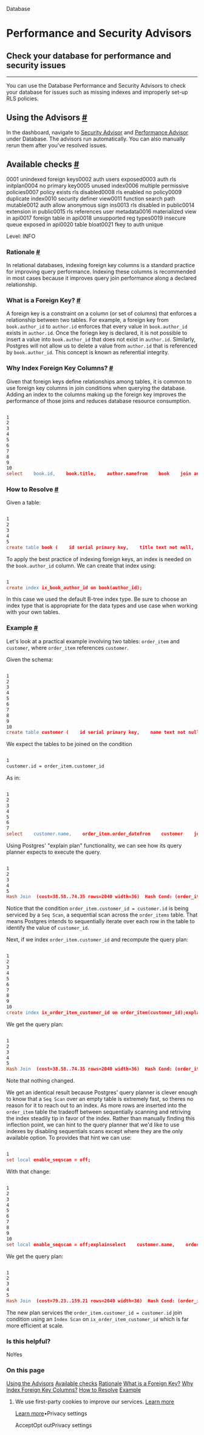 Database

# Performance and Security Advisors

## Check your database for performance and security issues

* * *

You can use the Database Performance and Security Advisors to check your database for issues such as missing indexes and improperly set-up RLS policies.

## Using the Advisors [\#](https://supabase.com/docs/guides/database/database-advisors\#using-the-advisors)

In the dashboard, navigate to [Security Advisor](https://supabase.com/dashboard/project/_/database/security-advisor) and [Performance Advisor](https://supabase.com/dashboard/project/_/database/performance-advisor) under Database. The advisors run automatically. You can also manually rerun them after you've resolved issues.

## Available checks [\#](https://supabase.com/docs/guides/database/database-advisors\#available-checks)

0001 unindexed foreign keys0002 auth users exposed0003 auth rls initplan0004 no primary key0005 unused index0006 multiple permissive policies0007 policy exists rls disabled0008 rls enabled no policy0009 duplicate index0010 security definer view0011 function search path mutable0012 auth allow anonymous sign ins0013 rls disabled in public0014 extension in public0015 rls references user metadata0016 materialized view in api0017 foreign table in api0018 unsupported reg types0019 insecure queue exposed in api0020 table bloat0021 fkey to auth unique

Level: INFO

### Rationale [\#](https://supabase.com/docs/guides/database/database-advisors\#rationale)

In relational databases, indexing foreign key columns is a standard practice for improving query performance. Indexing these columns is recommended in most cases because it improves query join performance along a declared relationship.

### What is a Foreign Key? [\#](https://supabase.com/docs/guides/database/database-advisors\#what-is-a-foreign-key)

A foreign key is a constraint on a column (or set of columns) that enforces a relationship between two tables. For example, a foreign key from `book.author_id` to `author.id` enforces that every value in `book.author_id` exists in `author.id`. Once the foriegn key is declared, it is not possible to insert a value into `book.author_id` that does not exist in `author.id`. Similarly, Postgres will not allow us to delete a value from `author.id` that is referenced by `book.author_id`. This concept is known as referential integrity.

### Why Index Foreign Key Columns? [\#](https://supabase.com/docs/guides/database/database-advisors\#why-index-foreign-key-columns)

Given that foreign keys define relationships among tables, it is common to use foreign key columns in join conditions when querying the database. Adding an index to the columns making up the foreign key improves the performance of those joins and reduces database resource consumption.

```flex

1
2
3
4
5
6
7
8
9
10
select    book.id,    book.title,    author.namefrom    book    join author        -- Both sides of the following condition should be indexed        -- for best performance        on book.author_id = author.id
```

### How to Resolve [\#](https://supabase.com/docs/guides/database/database-advisors\#how-to-resolve)

Given a table:

```flex

1
2
3
4
5
create table book (    id serial primary key,    title text not null,    author_id int references author(id) -- this defines the foreign key);
```

To apply the best practice of indexing foreign keys, an index is needed on the `book.author_id` column. We can create that index using:

```flex

1
create index ix_book_author_id on book(author_id);
```

In this case we used the default B-tree index type. Be sure to choose an index type that is appropriate for the data types and use case when working with your own tables.

### Example [\#](https://supabase.com/docs/guides/database/database-advisors\#example)

Let's look at a practical example involving two tables: `order_item` and `customer`, where `order_item` references `customer`.

Given the schema:

```flex

1
2
3
4
5
6
7
8
9
10
create table customer (    id serial primary key,    name text not null);create table order_item (    id serial primary key,    order_date date not null,    customer_id integer not null references customer (id));
```

We expect the tables to be joined on the condition

```flex

1
customer.id = order_item.customer_id
```

As in:

```flex

1
2
3
4
5
6
7
select    customer.name,    order_item.order_datefrom    customer    join order_item        on customer.id = order_item.customer_id
```

Using Postgres' "explain plan" functionality, we can see how its query planner expects to execute the query.

```flex

1
2
3
4
5
Hash Join  (cost=38.58..74.35 rows=2040 width=36)  Hash Cond: (order_item.customer_id = customer.id)  ->  Seq Scan on order_item  (cost=0.00..30.40 rows=2040 width=8)  ->  Hash  (cost=22.70..22.70 rows=1270 width=36)        ->  Seq Scan on customer  (cost=0.00..22.70 rows=1270 width=36)
```

Notice that the condition `order_item.customer_id = customer.id` is being serviced by a `Seq Scan`, a sequential scan across the `order_items` table. That means Postgres intends to sequentially iterate over each row in the table to identify the value of `customer_id`.

Next, if we index `order_item.customer_id` and recompute the query plan:

```flex

1
2
3
4
5
6
7
8
9
10
create index ix_order_item_customer_id on order_item(customer_id);explainselect    customer.name,    order_item.order_datefrom    customer    join order_item        on customer.id = order_item.customer_id
```

We get the query plan:

```flex

1
2
3
4
5
Hash Join  (cost=38.58..74.35 rows=2040 width=36)  Hash Cond: (order_item.customer_id = customer.id)  ->  Seq Scan on order_item  (cost=0.00..30.40 rows=2040 width=8)  ->  Hash  (cost=22.70..22.70 rows=1270 width=36)        ->  Seq Scan on customer  (cost=0.00..22.70 rows=1270 width=36)
```

Note that nothing changed.

We get an identical result because Postgres' query planner is clever enough to know that a `Seq Scan` over an empty table is extremely fast, so theres no reason for it to reach out to an index. As more rows are inserted into the `order_item` table the tradeoff between sequentially scanning and retriving the index steadily tip in favor of the index. Rather than manually finding this inflection point, we can hint to the query planner that we'd like to use indexes by disabling sequentials scans except where they are the only available option. To provides that hint we can use:

```flex

1
set local enable_seqscan = off;
```

With that change:

```flex

1
2
3
4
5
6
7
8
9
10
set local enable_seqscan = off;explainselect    customer.name,    order_item.order_datefrom    customer    join order_item        on customer.id = order_item.customer_id
```

We get the query plan:

```flex

1
2
3
4
5
Hash Join  (cost=79.23..159.21 rows=2040 width=36)  Hash Cond: (order_item.customer_id = customer.id)  ->  Index Scan using ix_order_item_customer_id on order_item  (cost=0.15..74.75 rows=2040 width=8)  ->  Hash  (cost=63.20..63.20 rows=1270 width=36)        ->  Index Scan using customer_pkey on customer  (cost=0.15..63.20 rows=1270 width=36)
```

The new plan services the `order_item.customer_id = customer.id` join condition using an `Index Scan` on `ix_order_item_customer_id` which is far more efficient at scale.

### Is this helpful?

NoYes

### On this page

[Using the Advisors](https://supabase.com/docs/guides/database/database-advisors#using-the-advisors) [Available checks](https://supabase.com/docs/guides/database/database-advisors#available-checks) [Rationale](https://supabase.com/docs/guides/database/database-advisors#rationale) [What is a Foreign Key?](https://supabase.com/docs/guides/database/database-advisors#what-is-a-foreign-key) [Why Index Foreign Key Columns?](https://supabase.com/docs/guides/database/database-advisors#why-index-foreign-key-columns) [How to Resolve](https://supabase.com/docs/guides/database/database-advisors#how-to-resolve) [Example](https://supabase.com/docs/guides/database/database-advisors#example)

1. We use first-party cookies to improve our services. [Learn more](https://supabase.com/privacy#8-cookies-and-similar-technologies-used-on-our-european-services)



   [Learn more](https://supabase.com/privacy#8-cookies-and-similar-technologies-used-on-our-european-services)•Privacy settings





   AcceptOpt outPrivacy settings